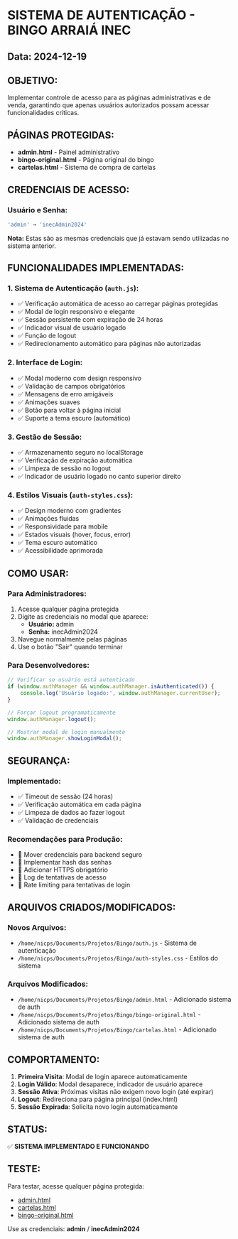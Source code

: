 # SISTEMA DE AUTENTICAÇÃO - BINGO ARRAIÁ INEC

## Data: 2024-12-19

## OBJETIVO:
Implementar controle de acesso para as páginas administrativas e de venda, garantindo que apenas usuários autorizados possam acessar funcionalidades críticas.

## PÁGINAS PROTEGIDAS:
- **admin.html** - Painel administrativo
- **bingo-original.html** - Página original do bingo
- **cartelas.html** - Sistema de compra de cartelas

## CREDENCIAIS DE ACESSO:

### Usuário e Senha:
```javascript
'admin' → 'inecAdmin2024'
```

**Nota:** Estas são as mesmas credenciais que já estavam sendo utilizadas no sistema anterior.

## FUNCIONALIDADES IMPLEMENTADAS:

### 1. **Sistema de Autenticação (`auth.js`):**
- ✅ Verificação automática de acesso ao carregar páginas protegidas
- ✅ Modal de login responsivo e elegante
- ✅ Sessão persistente com expiração de 24 horas
- ✅ Indicador visual de usuário logado
- ✅ Função de logout
- ✅ Redirecionamento automático para páginas não autorizadas

### 2. **Interface de Login:**
- ✅ Modal moderno com design responsivo
- ✅ Validação de campos obrigatórios
- ✅ Mensagens de erro amigáveis
- ✅ Animações suaves
- ✅ Botão para voltar à página inicial
- ✅ Suporte a tema escuro (automático)

### 3. **Gestão de Sessão:**
- ✅ Armazenamento seguro no localStorage
- ✅ Verificação de expiração automática
- ✅ Limpeza de sessão no logout
- ✅ Indicador de usuário logado no canto superior direito

### 4. **Estilos Visuais (`auth-styles.css`):**
- ✅ Design moderno com gradientes
- ✅ Animações fluidas
- ✅ Responsividade para mobile
- ✅ Estados visuais (hover, focus, error)
- ✅ Tema escuro automático
- ✅ Acessibilidade aprimorada

## COMO USAR:

### Para Administradores:
1. Acesse qualquer página protegida
2. Digite as credenciais no modal que aparece:
   - **Usuário:** admin
   - **Senha:** inecAdmin2024
3. Navegue normalmente pelas páginas
4. Use o botão "Sair" quando terminar

### Para Desenvolvedores:
```javascript
// Verificar se usuário está autenticado
if (window.authManager && window.authManager.isAuthenticated()) {
    console.log('Usuário logado:', window.authManager.currentUser);
}

// Forçar logout programaticamente
window.authManager.logout();

// Mostrar modal de login manualmente
window.authManager.showLoginModal();
```

## SEGURANÇA:

### Implementado:
- ✅ Timeout de sessão (24 horas)
- ✅ Verificação automática em cada página
- ✅ Limpeza de dados ao fazer logout
- ✅ Validação de credenciais

### Recomendações para Produção:
- 🔸 Mover credenciais para backend seguro
- 🔸 Implementar hash das senhas
- 🔸 Adicionar HTTPS obrigatório
- 🔸 Log de tentativas de acesso
- 🔸 Rate limiting para tentativas de login

## ARQUIVOS CRIADOS/MODIFICADOS:

### Novos Arquivos:
- `/home/nicps/Documents/Projetos/Bingo/auth.js` - Sistema de autenticação
- `/home/nicps/Documents/Projetos/Bingo/auth-styles.css` - Estilos do sistema

### Arquivos Modificados:
- `/home/nicps/Documents/Projetos/Bingo/admin.html` - Adicionado sistema de auth
- `/home/nicps/Documents/Projetos/Bingo/bingo-original.html` - Adicionado sistema de auth
- `/home/nicps/Documents/Projetos/Bingo/cartelas.html` - Adicionado sistema de auth

## COMPORTAMENTO:

1. **Primeira Visita**: Modal de login aparece automaticamente
2. **Login Válido**: Modal desaparece, indicador de usuário aparece
3. **Sessão Ativa**: Próximas visitas não exigem novo login (até expirar)
4. **Logout**: Redireciona para página principal (index.html)
5. **Sessão Expirada**: Solicita novo login automaticamente

## STATUS:
✅ **SISTEMA IMPLEMENTADO E FUNCIONANDO**

## TESTE:
Para testar, acesse qualquer página protegida:
- [admin.html](file:///home/nicps/Documents/Projetos/Bingo/admin.html)
- [cartelas.html](file:///home/nicps/Documents/Projetos/Bingo/cartelas.html) 
- [bingo-original.html](file:///home/nicps/Documents/Projetos/Bingo/bingo-original.html)

Use as credenciais: **admin** / **inecAdmin2024**
